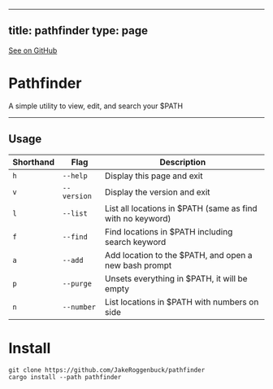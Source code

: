 
---
title: pathfinder
type: page
---

[See on GitHub](https://github.com/jakeroggenbuck/pathfinder/)

# Pathfinder
A simple utility to view, edit, and search your $PATH

-------

## Usage
| Shorthand | Flag        | Description                                                |
|-----------|-------------|------------------------------------------------------------|
| `h`       | `--help`    | Display this page and exit                                 |
| `v`       | `--version` | Display the version and exit                               |
| `l`       | `--list`    | List all locations in $PATH (same as find with no keyword) |
| `f`       | `--find`    | Find locations in $PATH including search keyword           |
| `a`       | `--add`     | Add location to the $PATH, and open a new bash prompt      |
| `p`       | `--purge`   | Unsets everything in $PATH, it will be empty               |
| `n`       | `--number`  | List locations in $PATH with numbers on side               |

# Install
```
git clone https://github.com/JakeRoggenbuck/pathfinder
cargo install --path pathfinder
```
